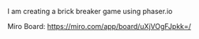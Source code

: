 I am creating a brick breaker game using phaser.io

Miro Board: https://miro.com/app/board/uXjVOgFJpkk=/

